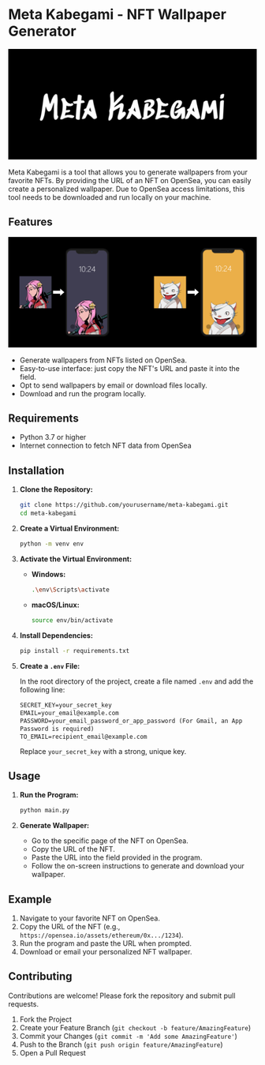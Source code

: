 # Meta Kabegami - NFT Wallpaper Generator
![An image of the Meta Kabegami logo.](static/images/banner.png)

Meta Kabegami is a tool that allows you to generate wallpapers from your favorite NFTs. By providing the URL of an NFT on OpenSea, you can easily create a personalized wallpaper. Due to OpenSea access limitations, this tool needs to be downloaded and run locally on your machine.

## Features
![An image of the wallpapers generated from the program.](static/images/example.png)
- Generate wallpapers from NFTs listed on OpenSea.
- Easy-to-use interface: just copy the NFT's URL and paste it into the field.
- Opt to send wallpapers by email or download files locally.
- Download and run the program locally.


## Requirements

- Python 3.7 or higher
- Internet connection to fetch NFT data from OpenSea

## Installation

1. **Clone the Repository:**

    ```bash
    git clone https://github.com/yourusername/meta-kabegami.git
    cd meta-kabegami
    ```

2. **Create a Virtual Environment:**

    ```bash
    python -m venv env
    ```

3. **Activate the Virtual Environment:**

    - **Windows:**

      ```bash
      .\env\Scripts\activate
      ```

    - **macOS/Linux:**

      ```bash
      source env/bin/activate
      ```

4. **Install Dependencies:**

    ```bash
    pip install -r requirements.txt
    ```

5. **Create a `.env` File:**

    In the root directory of the project, create a file named `.env` and add the following line:

    ```plaintext
    SECRET_KEY=your_secret_key
   EMAIL=your_email@example.com
   PASSWORD=your_email_password_or_app_password (For Gmail, an App Password is required)
   TO_EMAIL=recipient_email@example.com
    ```

    Replace `your_secret_key` with a strong, unique key.

## Usage

1. **Run the Program:**

    ```bash
    python main.py
    ```

2. **Generate Wallpaper:**
    - Go to the specific page of the NFT on OpenSea.
    - Copy the URL of the NFT.
    - Paste the URL into the field provided in the program.
    - Follow the on-screen instructions to generate and download your wallpaper.

## Example

1. Navigate to your favorite NFT on OpenSea.
2. Copy the URL of the NFT (e.g., `https://opensea.io/assets/ethereum/0x.../1234`).
3. Run the program and paste the URL when prompted.
4. Download or email your personalized NFT wallpaper.

## Contributing

Contributions are welcome! Please fork the repository and submit pull requests.

1. Fork the Project
2. Create your Feature Branch (`git checkout -b feature/AmazingFeature`)
3. Commit your Changes (`git commit -m 'Add some AmazingFeature'`)
4. Push to the Branch (`git push origin feature/AmazingFeature`)
5. Open a Pull Request
